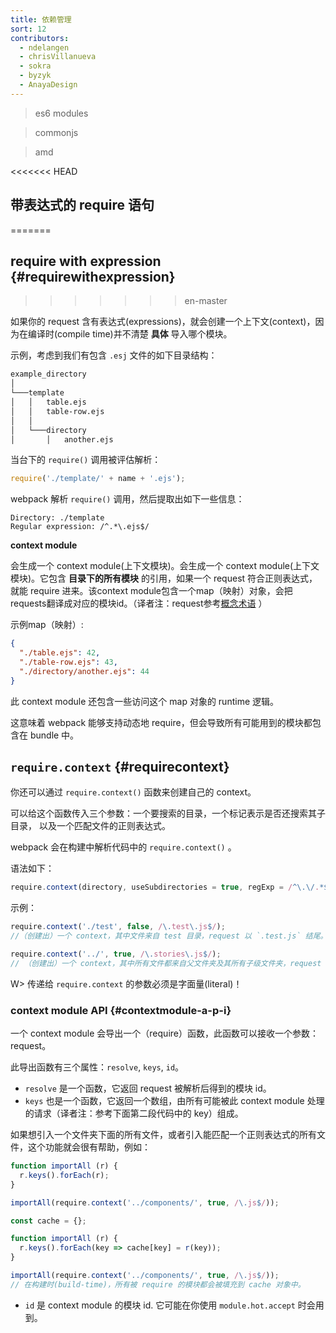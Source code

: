 ```yaml
---
title: 依赖管理
sort: 12
contributors:
  - ndelangen
  - chrisVillanueva
  - sokra
  - byzyk
  - AnayaDesign
---
```


> es6 modules

> commonjs

> amd


<<<<<<< HEAD
## 带表达式的 require 语句
=======
## require with expression {#requirewithexpression}
>>>>>>> en-master

如果你的 request 含有表达式(expressions)，就会创建一个上下文(context)，因为在编译时(compile time)并不清楚 __具体__ 导入哪个模块。

示例，考虑到我们有包含 `.esj` 文件的如下目录结构：

```bash
example_directory
│
└───template
│   │   table.ejs
│   │   table-row.ejs
│   │
│   └───directory
│       │   another.ejs
```

当台下的 `require()` 调用被评估解析：

```javascript
require('./template/' + name + '.ejs');
```

webpack 解析 `require()` 调用，然后提取出如下一些信息：

```code
Directory: ./template
Regular expression: /^.*\.ejs$/
```

__context module__

会生成一个 context module(上下文模块)。会生成一个 context module(上下文模块)。它包含 __目录下的所有模块__ 的引用，如果一个 request 符合正则表达式，就能 require 进来。该context module包含一个map（映射）对象，会把requests翻译成对应的模块id。（译者注：request参考[概念术语](https://webpack.docschina.org/glossary/) ）

示例map（映射）:

```json
{
  "./table.ejs": 42,
  "./table-row.ejs": 43,
  "./directory/another.ejs": 44
}
```

此 context module 还包含一些访问这个 map 对象的 runtime 逻辑。

这意味着 webpack 能够支持动态地 require，但会导致所有可能用到的模块都包含在 bundle 中。


## `require.context` {#requirecontext}

你还可以通过 `require.context()` 函数来创建自己的 context。

可以给这个函数传入三个参数：一个要搜索的目录，一个标记表示是否还搜索其子目录，
以及一个匹配文件的正则表达式。

webpack 会在构建中解析代码中的 `require.context()` 。

语法如下：

```javascript
require.context(directory, useSubdirectories = true, regExp = /^\.\/.*$/, mode = 'sync');
```

示例：

```javascript
require.context('./test', false, /\.test\.js$/);
//（创建出）一个 context，其中文件来自 test 目录，request 以 `.test.js` 结尾。
```

```javascript
require.context('../', true, /\.stories\.js$/);
// （创建出）一个 context，其中所有文件都来自父文件夹及其所有子级文件夹，request 以 `.stories.js` 结尾。
```

W> 传递给 `require.context` 的参数必须是字面量(literal)！


### context module API {#contextmodule-a-p-i}

一个 context module 会导出一个（require）函数，此函数可以接收一个参数：request。

此导出函数有三个属性：`resolve`, `keys`, `id`。

- `resolve` 是一个函数，它返回 request 被解析后得到的模块 id。
- `keys` 也是一个函数，它返回一个数组，由所有可能被此 context module 处理的请求（译者注：参考下面第二段代码中的 key）组成。

如果想引入一个文件夹下面的所有文件，或者引入能匹配一个正则表达式的所有文件，这个功能就会很有帮助，例如：

```javascript
function importAll (r) {
  r.keys().forEach(r);
}

importAll(require.context('../components/', true, /\.js$/));
```

```javascript
const cache = {};

function importAll (r) {
  r.keys().forEach(key => cache[key] = r(key));
}

importAll(require.context('../components/', true, /\.js$/));
// 在构建时(build-time)，所有被 require 的模块都会被填充到 cache 对象中。
```

- `id` 是 context module 的模块 id. 它可能在你使用 `module.hot.accept` 时会用到。
